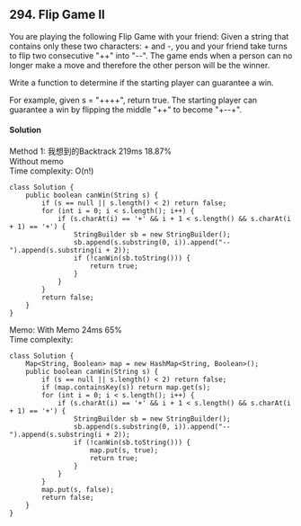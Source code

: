 ## 294. Flip Game II
You are playing the following Flip Game with your friend: Given a string that contains only these two characters: + and -, you and your friend take turns to flip two consecutive "++" into "--". The game ends when a person can no longer make a move and therefore the other person will be the winner.

Write a function to determine if the starting player can guarantee a win.

For example, given s = "++++", return true. The starting player can guarantee a win by flipping the middle "++" to become "+--+".

#### Solution
Method 1: 我想到的Backtrack 219ms 18.87% <br>
Without memo <br>
Time complexity: O(n!)
~~~
class Solution {
    public boolean canWin(String s) {
        if (s == null || s.length() < 2) return false;
        for (int i = 0; i < s.length(); i++) {
            if (s.charAt(i) == '+' && i + 1 < s.length() && s.charAt(i + 1) == '+') {
                StringBuilder sb = new StringBuilder();
                sb.append(s.substring(0, i)).append("--").append(s.substring(i + 2));
                if (!canWin(sb.toString())) {
                    return true;
                }
            }
        }
        return false;
    }
}
~~~

Memo: With Memo 24ms 65% <br>
Time complexity:
~~~
class Solution {
    Map<String, Boolean> map = new HashMap<String, Boolean>();
    public boolean canWin(String s) {
        if (s == null || s.length() < 2) return false;
        if (map.containsKey(s)) return map.get(s);
        for (int i = 0; i < s.length(); i++) {
            if (s.charAt(i) == '+' && i + 1 < s.length() && s.charAt(i + 1) == '+') {
                StringBuilder sb = new StringBuilder();
                sb.append(s.substring(0, i)).append("--").append(s.substring(i + 2));
                if (!canWin(sb.toString())) {
                    map.put(s, true);
                    return true;
                }
            }
        }
        map.put(s, false);
        return false;
    }
}
~~~
